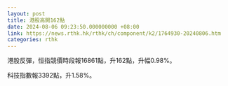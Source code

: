 ```yaml
---
layout: post
title: 港股高開162點
date: 2024-08-06 09:23:50.000000000 +08:00
link: https://news.rthk.hk/rthk/ch/component/k2/1764930-20240806.htm
categories: rthk
---
```


港股反彈，恒指競價時段報16861點，升162點，升幅0.98%。

科技指數報3392點，升1.58%。
